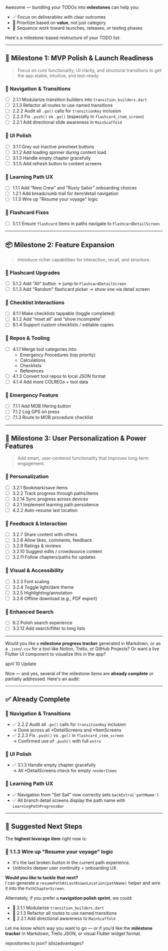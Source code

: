 Awesome — bundling your TODOs into **milestones** can help you:

- ✅ Focus on deliverables with clear outcomes  
- 🧭 Prioritize based on **value**, not just category  
- 🚢 Sequence work toward launches, releases, or testing phases  

Here's a milestone-based restructure of your TODO list:

---

## 🚀 **Milestone 1: MVP Polish & Launch Readiness**

> Focus on core functionality, UI clarity, and structural transitions to get the app stable, intuitive, and test-ready.

### 🔹 Navigation & Transitions
- [ ] 2.1.1 Modularize transition builders into `transition_builders.dart`
- [ ] 2.1.3 Refactor all routes to use named transitions
- [ ] 2.2.2 Audit all `.go()` calls for `transitionKey` inclusion
- [ ] 2.2.3 Fix `.push()` vs `.go()` (especially in `flashcard_item_screen`)
- [ ] 2.2.1 Add directional slide awareness in `MainScaffold`

### 🔹 UI Polish
- [ ] 3.1.1 Grey out inactive prev/next buttons
- [ ] 3.1.2 Add loading spinner during content load
- [ ] 3.1.3 Handle empty chapter gracefully
- [ ] 3.1.5 Add refresh button to content screens

### 🔹 Learning Path UX
- [ ] 1.1.1 Add “New Crew” and “Rusty Sailor” onboarding choices
- [ ] 1.2.1 Add breadcrumb trail for item/detail navigation
- [ ] 1.1.3 Wire up "Resume your voyage" logic

### 🔹 Flashcard Fixes
- [ ] 5.1.1 Ensure `flashcard` items in paths navigate to `FlashcardDetailScreen`

---

## 📦 **Milestone 2: Feature Expansion**

> Introduce richer capabilities for interaction, recall, and structure.

### 🔹 Flashcard Upgrades
- [ ] 5.1.2 Add "All" button → jump to `FlashcardDetailScreen`
- [ ] 5.1.3 Add "Random" flashcard picker → show one via detail screen

### 🔹 Checklist Interactions
- [ ] 8.1.1 Make checklists tappable (toggle completed)
- [ ] 8.1.2 Add “reset all” and “show incomplete”
- [ ] 8.1.4 Support custom checklists / editable copies

### 🔹 Repos & Tooling
- [ ] 4.1.1 Merge tool categories into:
  - Emergency Procedures (top priority)
  - Calculations
  - Checklists
  - References
- [ ] 4.1.3 Convert tool repos to local JSON format
- [ ] 4.1.4 Add more COLREGs + tool data

### 🔹 Emergency Feature
- [ ] 7.1.1 Add MOB lifering button
- [ ] 7.1.2 Log GPS on press
- [ ] 7.1.3 Route to MOB procedure checklist

---

## 🎯 **Milestone 3: User Personalization & Power Features**

> Add smart, user-centered functionality that improves long-term engagement.

### 🔹 Personalization
- [ ] 3.2.1 Bookmark/save items
- [ ] 3.2.2 Track progress through paths/items
- [ ] 3.2.14 Sync progress across devices
- [ ] 4.2.1 Implement learning path persistence
- [ ] 4.2.2 Auto-resume last location

### 🔹 Feedback & Interaction
- [ ] 3.2.7 Share content with others
- [ ] 3.2.8 Allow likes, comments, feedback
- [ ] 3.2.9 Ratings & reviews
- [ ] 3.2.10 Suggest edits / crowdsource content
- [ ] 3.2.11 Follow chapters/paths for updates

### 🔹 Visual & Accessibility
- [ ] 3.2.3 Font scaling
- [ ] 3.2.4 Toggle light/dark theme
- [ ] 3.2.5 Highlighting/annotation
- [ ] 3.2.6 Offline download (e.g., PDF export)

### 🔹 Enhanced Search
- [ ] 6.2 Polish search experience
- [ ] 3.2.12 Add search/filter to long lists

---

Would you like a **milestone progress tracker** generated in Markdown, or as a `.json`/`.csv` for a tool like Notion, Trello, or GitHub Projects? Or want a live Flutter UI component to visualize this in the app?












april 10 Update











Nice — and yes, several of the milestone items are **already complete** or partially addressed. Here's an audit:

---

## ✅ Already Complete

### 🔹 Navigation & Transitions
- ✅ 2.2.2 Audit all `.go()` calls for `transitionKey` inclusion  
  → Done across all *DetailScreens and *ItemScreens
- ✅ 2.2.3 Fix `.push()` vs `.go()` in `flashcard_item_screen`  
  → Confirmed use of `.push()` with full `extra`

### 🔹 UI Polish
- ✅ 3.1.3 Handle empty chapter gracefully  
  → All *DetailScreens check for empty `renderItems`
  
### 🔹 Learning Path UX
- ✅ Navigation from "Set Sail" now correctly sets `backExtra['pathName']`
- ✅ All branch detail screens display the path name with `LearningPathProgressBar`

---

## 🧭 Suggested Next Steps

The **highest leverage item** right now is:

### 🔹 1.1.3 Wire up "Resume your voyage" logic
- It's the last broken button in the current path experience.
- Unblocks deeper user continuity + onboarding UX.

**Would you like to tackle that next?**  
I can generate a `resumePathAtLastKnownLocation(pathName)` helper and wire it into the `PathChapterScreen`.

Alternately, if you prefer a **navigation polish sprint**, we could:

- 🧭 2.1.1 Modularize `transition_builders.dart`
- 🧭 2.1.3 Refactor all routes to use named transitions
- 🧭 2.2.1 Add directional awareness to `MainScaffold`

Let me know which way you want to go — or if you’d like the **milestone tracker** in Markdown, Trello JSON, or visual Flutter widget format.


repositories to json? (dis)advantages?